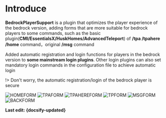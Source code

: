 # Introduce
 
**BedrockPlayerSupport** is a plugin that optimizes the player experience of the bedrock version, adding forms that are more suitable for bedrock players to some commands, such as the basic plugin(**CMI/EssentialsX/HuskHomes/AdvancedTeleport**) of **/tpa /tpahere /home** command，original **/msg** command

Added automatic registration and login functions for players in the bedrock version to **some mainstream login plugins**. Other login plugins can also set mandatory login commands in the configuration file to achieve automatic login

!> Don't worry, the automatic registration/login of the bedrock player is secure

![HOMEFORM](https://img.fastmirror.net/s/2024/06/11/6668011935ed8.png ':size=80%')
![TPAFORM](https://img.fastmirror.net/s/2023/12/09/65747a6272bd2.jpg ':size=80%')
![TPAHEREFORM](https://img.fastmirror.net/s/2023/12/09/65747a664c387.jpg ':size=80%')
![TPFORM](https://img.fastmirror.net/s/2024/06/11/6668173a6185b.png ':size=80%')
![MSGFORM](https://img.fastmirror.net/s/2024/06/11/6668173b46e99.png ':size=80%')
![BACKFORM](https://img.fastmirror.net/s/2024/06/11/6668173a0ef47.png ':size=80%')

**Last edit: {docsify-updated}**
